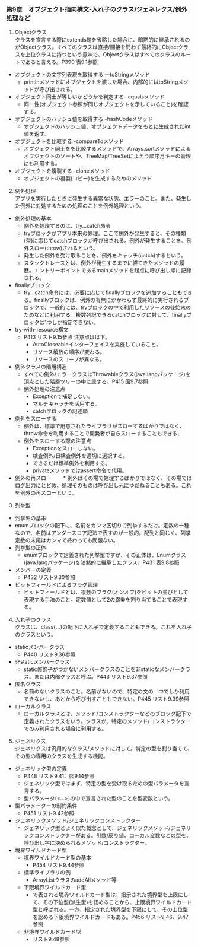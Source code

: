 ### 第9章　オブジェクト指向構文-入れ子のクラス/ジェネレクス/例外処理など

1. Objectクラス  
クラスを宣言する際にextends句を省略した場合に、暗黙的に継承されるのがObjectクラス。すべてのクラスは直接/間接を問わず最終的にObjectクラスを上位クラスに持つという意味で、Objectクラスはすべてのクラスのルートであると言える。P390 表9.1参照
* オブジェクトの文字列表現を取得する ―toStringメソッド
  * printlnメソッドにオブジェクトを渡した場合、内部的にはtoStringメソッドが呼び出される。
* オブジェクト同士が等しいかどうかを判定する -equalsメソッド
  * 同一性(オブジェクト参照が同じオブジェクトを示していること)を確認する。
* オブジェクトのハッシュ値を取得する -hashCodeメソッド
  * オブジェクトのハッシュ値、オブジェクトデータをもとに生成されたint値を返す。
* オブジェクトを比較する -compareToメソッド
  * オブジェクト同士をを比較するメソッドで、Arrays.sortメソッドによるオブジェクトのソートや、TreeMap/TreeSetによえう順序月キーの管理にも利用する。
* オブジェクトを複製する -cloneメソッド
  * オブジェクトの複製(コピー)を生成するためのメソッド
2. 例外処理  
アプリを実行したときに発生する異常な状態、エラーのこと。また、発生した例外に対処するための処理のことを例外処理という。
* 例外処理の基本
  * 例外を処理するのは、try...catch命令 
  * tryブロックがアプリ本来の処理。ここで例外が発生すると、その種類(型)に応じてcatchブロックが呼び出される。例外が発生することを、例外スロー(throw)されるという。
  * 発生した例外を受け取ることを、例外をキャッチ(catch)するという。
  * スタックトレースとは、例外が発生するまでに経てきたメソッドの履歴。エントリーポイントであるmainメソッドを起点に呼び出し順に記録される。
* finallyブロック
  * try...catch命令には、必要に応じてfinallyブロックを追加することもできる。finallyブロックは、例外の有無にかかわらず最終的に実行されるブロックで、一般的には、tryブロックの中で利用したリソースの後始末のためなどに利用する。複数列記できるcatchブロックに対して、finallyブロックは1つしか指定できない。
* try-with-resource構文
  * P413 リスト9.15参照 注意点は以下。
    * AutoCloseableインターフェイスを実施していること。
    * リソース解放の順序が変わる。
    * リソースのスコープが異なる。
* 例外クラスの階層構造
  * すべての例外/エラークラスはThrowableクラス(java.langパッケージ)を頂点とした階層ツリーの中に属する。P415 図9.7参照
  * 例外処理の注意点
    * Exceptionで補足しない。
    * マルチキャッチを活用する。
    * catchブロックの記述順
* 例外をスローする
  * 例外は、標準で用意されたライブラリがスローするばかりではなく、throw命令を利用することで開発者が自らスローすることもできる、
  * 例外をスローする際の注意点
    * Exceptionをスローしない。
    * 検査例外/日検査例外を適切に選択する。
    * できるだけ標準例外を利用する。
    * privateメソッドではassert命令で代用。
* 例外の再スロー
　　* 例外はその場で処理するばかりではなく、その場ではログ出力にとどめ、処理そのものは呼び出し元にゆだねることもある。これを例外の再スローという。
3. 列挙型
*  列挙型の基本
  * enumブロックの配下に、名前をカンマ区切りで列挙するだけ。定数の一種なので、名前はアンダースコア記法で表すのが一般的。配列と同じく、列挙定数の末尾はカンマで終わっても問題ない。
* 列挙型の正体
  * enumブロックで定義された列挙型ですが、その正体は、Enumクラス(java.langパッケージ)を暗黙的に継承したクラス。P431 表9.8参照
* メンバーの定義
  * P432 リスト9.30参照
* ビットフィールドによるフラグ管理
  * ビットフィールドとは、複数のフラグ(オンオフ)をビットの並びとして表現する手法のこと。定数値として2の累乗を割り当てることで表現する。
4. 入れ子のクラス  
クラスは、class{...}の配下に入れ子で定義することもできる。これを入れ子のクラスという。
* staticメンバークラス
  * P440 リスト9.36参照
* 非staticメンバークラス
  * static修飾子がつかないメンバークラスのことを非staticなメンバークラス、または内部クラスと呼ぶ。P443 リスト9.37参照
* 匿名クラス
  * 名前のないクラスのこと。名前がないので、特定の文の　中でしか利用できないし、あとから呼び出すこともできない。P445 リスト9.39参照
* ローカルクラス
  * ローカルクラスとは、メソッド/コンストラクターなどのブロック配下で定義されたクラスをいう。クラスが、特定のメソッド/コンストラクターでのみ利用される場合に利用する。
5. ジェネリクス  
ジェネリクスは汎用的なクラス/メソッドに対して。特定の型を割り当てて、その型の専用のクラスを生成する機能。
* ジェネリック型の定義
  * P448 リスト9.41、図9.14参照
  * ジェネリック型ではまず、特定の型を受け取るための型パラメータを宣言する。
  * 型パラメータ(<...>)の中で宣言された型のことを型変数という。
* 型パラメーターの制約条件
  * P451 リスト9.42参照
* ジェネリックメソッド/ジェネリックコンストラクター
  * ジェネリック型とよく似た概念として、ジェネリックメソッド/ジェネリックコンストラクターがある。引数/戻り値、ローカル変数などの型を、呼び出し字に決められるメソッド/コンストラクター。
* 境界ワイルドカード型
  * 境界ワイルドカード型の基本
    * P454 リスト9.44参照
  * 標準ライブラリの例
    * ArrayListクラスのaddAllメソッド等
  * 下限境界ワイルドカード型
    * <? extends E>で表される境界ワイルドカード型は、指示された境界型を上限にして、その下位型(派生型)を認めることから、上限境界ワイルドカード型と呼ばれる。一方、指定された境界型を下限にして、その上位型を認める下限境界ワイルドカードもある。P456 リスト9.46、9.47参照
  * 非境界ワイルドカード型
    * リスト9.48参照
